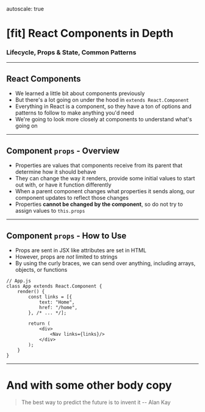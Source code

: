 autoscale: true

# [fit] React Components in Depth

### Lifecycle, Props & State, Common Patterns

---

## React Components

* We learned a little bit about components previously
* But there's a lot going on under the hood in `extends React.Component`
* Everything in React is a component, so they have a ton of options and patterns to follow to make anything you'd need
* We're going to look more closely at components to understand what's going on

---

## Component `props` - Overview

* Properties are values that components receive from its parent that determine how it should behave
* They can change the way it renders, provide some initial values to start out with, or have it function differently
* When a parent component changes what properties it sends along, our component updates to reflect those changes
* Properties **cannot be changed by the component**, so do not try to assign values to `this.props`

---

## Component `props` - How to Use

* Props are sent in JSX like attributes are set in HTML
* However, props are _not_ limited to strings
* By using the curly braces, we can send over anything, including arrays, objects, or functions

```
// App.js
class App extends React.Component {
	render() {
		const links = [{
			text: "Home",
			href: "/home",
		}, /* ... */];

		return (
			<div>
				<Nav links={links}/>
			</div>
		);
	}
}
```

---

# And with some other body copy

> The best way to predict the future is to invent it
-- Alan Kay

